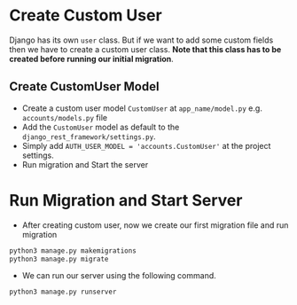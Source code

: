 # Create Custom User
Django has its own `user` class. But if we want to add some custom fields then we have to create a custom user class. **Note that this class has to be created before running our initial migration**.

## Create CustomUser Model
- Create a custom user model `CustomUser` at `app_name/model.py` e.g. `accounts/models.py` file
- Add the `CustomUser` model as default to the `django_rest_framework/settings.py`. 
- Simply add `AUTH_USER_MODEL = 'accounts.CustomUser'` at the project settings.
- Run migration and Start the server

# Run Migration and Start Server
- After creating custom user, now we create our first migration file and run migration
```bash
python3 manage.py makemigrations
python3 manage.py migrate
```
- We can run our server using the following command.
```bash
python3 manage.py runserver
```